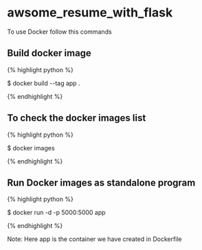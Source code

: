 # awsome_resume_with_flask
To use Docker follow this commands

## Build docker image

{% highlight python %}

  $ docker build --tag app .

{% endhighlight %}


## To check the docker images list

{% highlight python %}

  $ docker images

{% endhighlight %}

## Run Docker images as standalone program

{% highlight python %}

  $ docker run -d -p 5000:5000 app

{% endhighlight %}

Note: Here app is the container we have created in Dockerfile

